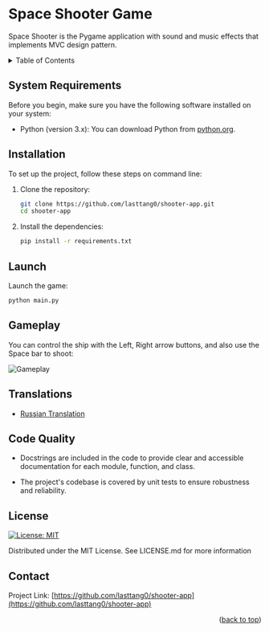 <!-- Improved compatibility of back to top link: See: https://github.com/othneildrew/Best-README-Template/pull/73 -->
<a name="readme-top"></a>
# Space Shooter Game

Space Shooter is the Pygame application with sound and music effects that implements MVC design pattern. 



<!-- TABLE OF CONTENTS -->

<details>
  <summary>Table of Contents</summary>

- [System Requirements](#system-requirements)
- [Installation](#installation)
- [Launch](#launch)
- [Gameplay](#gameplay)
- [Translations](#translations)
- [Code Quality](#code-quality)
- [License](#license)
- [Contact](#contact)
</details>

## System Requirements

Before you begin, make sure you have the following software installed on your system:

- Python (version 3.x): You can download Python from [python.org](https://www.python.org/downloads/).

## Installation

To set up the project, follow these steps on command line:

1. Clone the repository:

   ```bash
   git clone https://github.com/lasttang0/shooter-app.git
   cd shooter-app
   ```

2. Install the dependencies:

   ```bash
   pip install -r requirements.txt
   ```
   
## Launch

Launch the game:

   ```bash
   python main.py
   ```

## Gameplay

You can control the ship with the Left, Right arrow buttons, and also use the Space bar to shoot:


![Gameplay](https://github.com/lasttang0/shooter-app/blob/main/screenshots/gameplay.gif?raw=true)


## Translations

- [Russian Translation](README_ru.md)


## Code Quality

- Docstrings are included in the code to provide clear and accessible documentation for each module, function, and class.

- The project's codebase is covered by unit tests to ensure robustness and reliability.

## License

[![License: MIT](https://img.shields.io/badge/License-MIT-yellow.svg)](https://opensource.org/licenses/MIT)

Distributed under the MIT License. See LICENSE.md for more information



<!-- CONTACT -->
## Contact

Project Link: [https://github.com/lasttang0/shooter-app](https://github.com/lasttang0/shooter-app)

<p align="right">(<a href="#readme-top">back to top</a>)</p>



